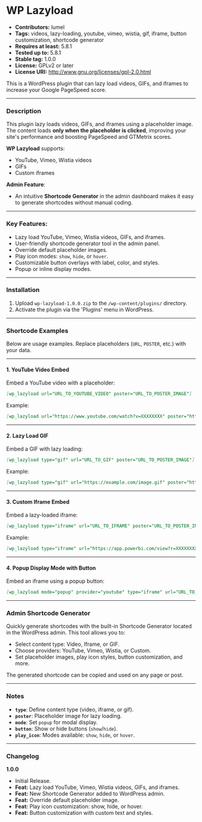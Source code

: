 # WP Lazyload

* **Contributors:** lumel
* **Tags:** videos, lazy-loading, youtube, vimeo, wistia, gif, iframe, button customization, shortcode generator  
* **Requires at least:** 5.8.1  
* **Tested up to:** 5.8.1  
* **Stable tag:** 1.0.0  
* **License:** GPLv2 or later  
* **License URI:** http://www.gnu.org/licenses/gpl-2.0.html  

This is a WordPress plugin that can lazy load videos, GIFs, and iframes to increase your Google PageSpeed score.

---

### Description

This plugin lazy loads videos, GIFs, and iframes using a placeholder image. The content loads **only when the placeholder is clicked**, improving your site's performance and boosting PageSpeed and GTMetrix scores.

**WP Lazyload** supports:
- YouTube, Vimeo, Wistia videos  
- GIFs  
- Custom iframes  

**Admin Feature**:  
- An intuitive **Shortcode Generator** in the admin dashboard makes it easy to generate shortcodes without manual coding.  

---

### Key Features:
* Lazy load YouTube, Vimeo, Wistia videos, GIFs, and iframes.  
* User-friendly shortcode generator tool in the admin panel.  
* Override default placeholder images.  
* Play icon modes: `show`, `hide`, or `hover`.  
* Customizable button overlays with label, color, and styles.  
* Popup or inline display modes.

---

### Installation

1. Upload `wp-lazyload-1.0.0.zip` to the `/wp-content/plugins/` directory.  
2. Activate the plugin via the 'Plugins' menu in WordPress.  

---

### Shortcode Examples  

Below are usage examples. Replace placeholders (`URL`, `POSTER`, etc.) with your data.

---

#### 1. YouTube Video Embed  
Embed a YouTube video with a placeholder:  
```markdown
[wp_lazyload url="URL_TO_YOUTUBE_VIDEO" poster="URL_TO_POSTER_IMAGE"]
```

Example:  
```markdown
[wp_lazyload url="https://www.youtube.com/watch?v=XXXXXXXX" poster="https://example.com/image.jpg"]
```

---

#### 2. Lazy Load GIF  
Embed a GIF with lazy loading:  
```markdown
[wp_lazyload type="gif" url="URL_TO_GIF" poster="URL_TO_POSTER_IMAGE"]
```

Example:  
```markdown
[wp_lazyload type="gif" url="https://example.com/image.gif" poster="https://example.com/poster.jpg"]
```

---

#### 3. Custom Iframe Embed  
Embed a lazy-loaded iframe:  
```markdown
[wp_lazyload type="iframe" url="URL_TO_IFRAME" poster="URL_TO_POSTER_IMAGE"]
```

Example:  
```markdown
[wp_lazyload type="iframe" url="https://app.powerbi.com/view?r=XXXXXXXX" poster="https://example.com/poster.jpg"]
```

---

#### 4. Popup Display Mode with Button  
Embed an iframe using a popup button:  
```markdown
[wp_lazyload mode="popup" provider="youtube" type="iframe" url="URL_TO_IFRAME" poster="URL_TO_POSTER_IMAGE" play_icon="hover" button="show" button_label="Watch Now" button_text_color="#ffffff" button_bg_color="#0073e6"]
```

---

### Admin Shortcode Generator  
Quickly generate shortcodes with the built-in Shortcode Generator located in the WordPress admin. This tool allows you to:
- Select content type: Video, Iframe, or GIF.  
- Choose providers: YouTube, Vimeo, Wistia, or Custom.  
- Set placeholder images, play icon styles, button customization, and more.  

The generated shortcode can be copied and used on any page or post.

---

### Notes  
- **`type`**: Define content type (video, iframe, or gif).  
- **`poster`**: Placeholder image for lazy loading.  
- **`mode`**: Set `popup` for modal display.  
- **`button`**: Show or hide buttons (`show`/`hide`).  
- **`play_icon`**: Modes available: `show`, `hide`, or `hover`.

---

### Changelog  

**1.0.0**  
* Initial Release.  
* **Feat:** Lazy load YouTube, Vimeo, Wistia videos, GIFs, and iframes.  
* **Feat:** New Shortcode Generator added to WordPress admin.  
* **Feat:** Override default placeholder image.  
* **Feat:** Play icon customization: show, hide, or hover.  
* **Feat:** Button customization with custom text and styles.


